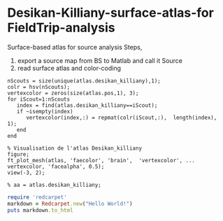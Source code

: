 # Desikan-Killiany-surface-atlas-for FieldTrip-analysis
Surface-based atlas for source analysis
Steps, 

1) export a source map from BS to Matlab and call it Source
2) read surface atlas and color-coding

```atlas = ft_read_atlas('./anat/@default_subject/tess_cortex_pial_low.mat');
nScouts = size(unique(atlas.desikan_killiany),1);
colr = hsv(nScouts); 
vertexcolor = zeros(size(atlas.pos,1), 3);
for iScout=1:nScouts       
   index = find(atlas.desikan_killiany==iScout);
   if ~isempty(index) 
      vertexcolor(index,:) = repmat(colr(iScout,:),  length(index), 1);
   end      
end    

% Visualisation de l'atlas Desikan_killiany
figure;
ft_plot_mesh(atlas, 'faecolor', 'brain',  'vertexcolor', ...
vertexcolor, 'facealpha', 0.5);
view(-3, 2);

% aa = atlas.desikan_killiany;
```


```ruby
require 'redcarpet'
markdown = Redcarpet.new("Hello World!")
puts markdown.to_html
```

